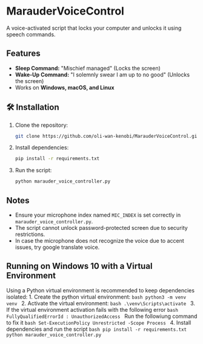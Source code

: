 # MarauderVoiceControl

A voice-activated script that locks your computer and unlocks it using speech commands.

## Features
- **Sleep Command:** "Mischief managed" (Locks the screen)
- **Wake-Up Command:** "I solemnly swear I am up to no good" (Unlocks the screen)
- Works on **Windows, macOS, and Linux**

## 🛠 Installation
1. Clone the repository:
   ```bash
   git clone https://github.com/oli-wan-kenobi/MarauderVoiceControl.git
   ```
2. Install dependencies:
   ```bash
   pip install -r requirements.txt
   ```
3. Run the script:
   ```bash
   python marauder_voice_controller.py
   ``` 

## Notes

- Ensure your microphone index named `MIC_INDEX` is set correctly in `marauder_voice_controller.py`.
- The script cannot unlock password-protected screen due to security restrictions.
- In case the microphone does not recognize the voice due to accent issues, try google translate voice.

## Running on Windows 10 with a Virtual Environment
Using a Python virtual environment is recommended to keep dependencies isolated:
    1. Create the python virtual environment:
        ```bash
        python3 -m venv venv
        ```
    2. Activate the virtual environment:
        ```bash
        .\venv\Scripts\activate
        ```
    3. If the virtual environment activation fails with the following error 
        ```bash
        FullyQualifiedErrorId : UnauthorizedAccess
        ```
        Run the followiung command to fix it
        ```bash
        Set-ExecutionPolicy Unrestricted -Scope Process
        ```
    4. Install dependencies and run the script
        ```bash
        pip install -r requirements.txt
        python marauder_voice_controller.py
        ```